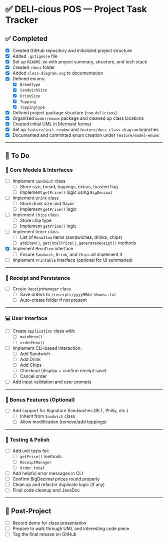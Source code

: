 # ✅ DELI-cious POS — Project Task Tracker

## ✅ Completed

- [x] Created GitHub repository and initialized project structure
- [x] Added `.gitignore` file
- [x] Set up `README.md` with project summary, structure, and tech stack
- [x] Created `/docs` folder
- [x] Added `class-diagram.svg` to documentation
- [x] Defined enums:
    - [x] `BreadType`
    - [x] `SandwichSize`
    - [x] `DrinkSize`
    - [x] `Topping`
    - [x] `ToppingType`
- [x] Defined project package structure (`com.delicious`)
- [x] Organized `model/enums` package and cleaned up class locations
- [x] Created initial UML in Mermaid format
- [x] Set up `feature/init-readme` and `feature/docs-class-diagram` branches
- [x] Documented and committed enum creation under `feature/model-enums`

---

## 🚧 To Do

### 🧠 Core Models & Interfaces

- [ ] Implement `Sandwich` class
    - [ ] Store size, bread, toppings, extras, toasted flag
    - [ ] Implement `getPrice()` logic using `BigDecimal`
- [ ] Implement `Drink` class
    - [ ] Store drink size and flavor
    - [ ] Implement `getPrice()` logic
- [ ] Implement `Chips` class
    - [ ] Store chip type
    - [ ] Implement `getPrice()` logic
- [ ] Implement `Order` class
    - [ ] List of `MenuItem` items (sandwiches, drinks, chips)
    - [ ] `addItem()`, `getTotalPrice()`, `generateReceipt()` methods

- [x] Implement `MenuItem` interface
    - [ ] Ensure `Sandwich`, `Drink`, and `Chips` all implement it

- [ ] Implement `Printable` interface (optional for UI summaries)

---

### 🧾 Receipt and Persistence

- [ ] Create `ReceiptManager` class
    - [ ] Save orders to `/receipts/yyyyMMdd-hhmmss.txt`
    - [ ] Auto-create folder if not present

---

### 💻 User Interface

- [ ] Create `Application` class with:
    - [ ] `mainMenu()`
    - [ ] `orderMenu()`
- [ ] Implement CLI-based interaction:
    - [ ] Add Sandwich
    - [ ] Add Drink
    - [ ] Add Chips
    - [ ] Checkout (display + confirm receipt save)
    - [ ] Cancel order
- [ ] Add input validation and user prompts

---

### 🎁 Bonus Features (Optional)

- [ ] Add support for Signature Sandwiches (BLT, Philly, etc.)
    - [ ] Inherit from `Sandwich` class
    - [ ] Allow modification (remove/add toppings)

---

### 🧪 Testing & Polish

- [ ] Add unit tests for:
    - [ ] `getPrice()` methods
    - [ ] `ReceiptManager`
    - [ ] `Order total`
- [ ] Add helpful error messages in CLI
- [ ] Confirm BigDecimal prices round properly
- [ ] Clean up and refactor duplicate logic (if any)
- [ ] Final code cleanup and JavaDoc

---

## 🧹 Post-Project

- [ ] Record demo for class presentation
- [ ] Prepare to walk through UML and interesting code piece
- [ ] Tag the final release on GitHub
